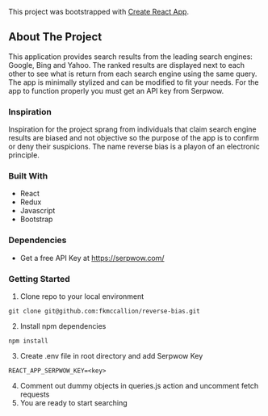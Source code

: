 This project was bootstrapped with [Create React App](https://github.com/facebook/create-react-app).

## About The Project

This application provides search results from the leading search engines: Google, Bing and Yahoo.
The ranked results are displayed next to each other to see what is return from each search engine using the same query.
The app is minimally stylized and can be modified to fit your needs.
For the app to function properly you must get an API key from Serpwow.

### Inspiration

Inspiration for the project sprang from individuals that claim search engine results are biased and not objective so the purpose of the app is to confirm or deny their suspicions. The name reverse bias is a playon of an electronic principle.

### Built With

* React
* Redux
* Javascript
* Bootstrap

### Dependencies

* Get a free API Key at https://serpwow.com/

### Getting Started

1. Clone repo to your local environment
```
git clone git@github.com:fkmccallion/reverse-bias.git
```
2. Install npm dependencies
```
npm install
```
3. Create .env file in root directory and add Serpwow Key
```
REACT_APP_SERPWOW_KEY=<key>
```
4. Comment out dummy objects in queries.js action and uncomment fetch requests
5. You are ready to start searching
